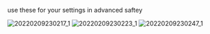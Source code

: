 use these for your settings in advanced saftey 


![20220209230217_1](https://user-images.githubusercontent.com/93588803/154662222-3b24e1b5-40c8-4d79-8c7a-8c911c3120aa.jpg)
![20220209230223_1](https://user-images.githubusercontent.com/93588803/154662228-db84d8f8-8431-48bb-8a83-187e1ce89cda.jpg)
![20220209230247_1](https://user-images.githubusercontent.com/93588803/154662236-e82364e8-030d-46bf-9183-ef20bb745b3c.jpg)

